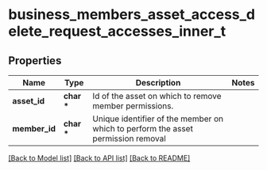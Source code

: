 # business_members_asset_access_delete_request_accesses_inner_t

## Properties
Name | Type | Description | Notes
------------ | ------------- | ------------- | -------------
**asset_id** | **char \*** | Id of the asset on which to remove member permissions. | 
**member_id** | **char \*** | Unique identifier of the member on which to perform the asset permission removal | 

[[Back to Model list]](../README.md#documentation-for-models) [[Back to API list]](../README.md#documentation-for-api-endpoints) [[Back to README]](../README.md)


